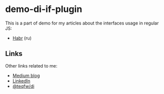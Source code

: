 # demo-di-if-plugin

This is a part of demo for my articles about the interfaces usage in regular JS:

* [Habr](https://habr.com/ru/articles/834002/) (ru)

## Links

Other links related to me:

* [Medium blog](https://flancer32.com/)
* [LinkedIn](https://www.linkedin.com/in/alex-gusev-011ba928/)
* [@teqfw/di](https://www.npmjs.com/package/@teqfw/di)
